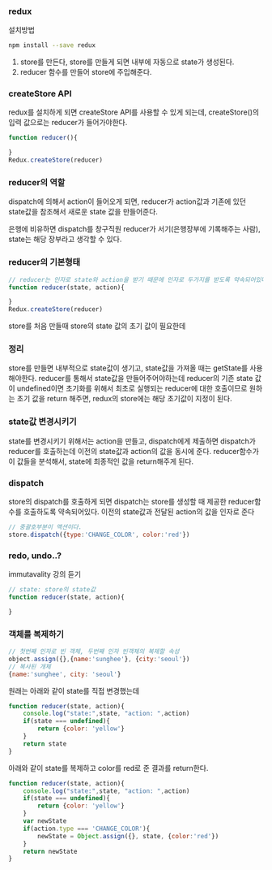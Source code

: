 ### redux
설치방법
```sh
npm install --save redux
```

01. store를 만든다, store를 만들게 되면 내부에 자동으로 state가 생성된다.
02. reducer 함수를 만들어 store에 주입해준다.

### createStore API
redux를 설치하게 되면 createStore API를 사용할 수 있게 되는데, 
createStore()의 입력 값으로는 reducer가 들어가야한다.
```js
function reducer(){

}
Redux.createStore(reducer)
```

### reducer의 역할 
dispatch에 의해서 action이 들어오게 되면, reducer가 action값과 기존에 있던 state값을 참조해서 새로운 state 값을 만들어준다.

은행에 비유하면 dispatch를 창구직원 reducer가 서기(은행장부에 기록해주는 사람), state는 해당 장부라고 생각할 수 있다.


### reducer의 기본형태
```js
// reducer는 인자로 state와 action을 받기 때문에 인자로 두가지를 받도록 약속되어있다.
function reducer(state, action){

}
Redux.createStore(reducer)
```

store를 처음 만들때 store의 state 값의 초기 값이 필요한데 

### 정리
store를 만들면 내부적으로 state값이 생기고, state값을 가져올 때는 getState를 사용해야한다. 
reducer를 통해서 state값을 만들어주어야하는데 reducer의 기존 state 값이 undefined이면 
초기화를 위해서 최초로 실행되는 reducer에 대한 호출이므로 원하는 초기 값을 return 해주면, 
redux의 store에는 해당 초기값이 지정이 된다.

### state값 변경시키기 
state를 변경시키기 위해서는 action을 만들고, dispatch에게 제출하면 dispatch가 reducer를 호출하는데
이전의 state값과 action의 값을 동시에 준다.
reducer함수가 이 값들을 분석해서, state에 최종적인 값을 return해주게 된다.

### dispatch
store의 dispatch를 호출하게 되면 dispatch는 store를 생성할 때 제공한 reducer함수를 
호출하도록 약속되어있다. 이전의 state값과 전달된 action의 값을 인자로 준다

```js
// 중괄호부분이 액션이다.
store.dispatch({type:'CHANGE_COLOR', color:'red'})
```

### redo, undo..?
immutavality 강의 듣기

```js
// state: store의 state값
function reducer(state, action){

}
```

### 객체를 복제하기
```js
// 첫번째 인자로 빈 객체, 두번째 인자 빈객체의 복제할 속성
object.assign({},{name:'sunghee'}, {city:'seoul'})
// 복사된 개체
{name:'sunghee', city: 'seoul'}
```

원래는 아래와 같이 state를 직접 변경했는데
```js
function reducer(state, action){
    console.log("state:",state, "action: ",action)
    if(state === undefined){
        return {color: 'yellow'}
    }
    return state
}
```

아래와 같이 state를 복제하고 color를 red로 준 결과를 return한다. 
```js
function reducer(state, action){
    console.log("state:",state, "action: ",action)
    if(state === undefined){
        return {color: 'yellow'}
    }
    var newState
    if(action.type === 'CHANGE_COLOR'){
        newState = Object.assign({}, state, {color:'red'})
    }
    return newState
}
```